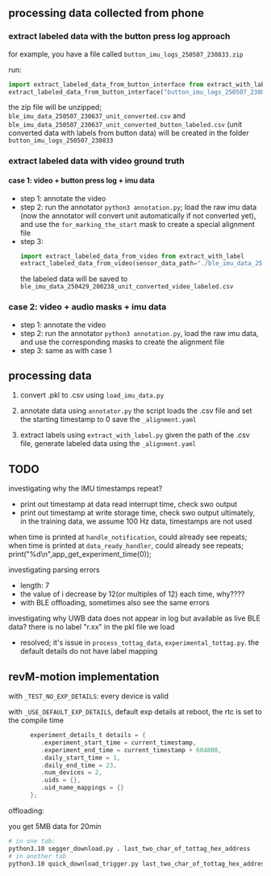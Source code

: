## processing data collected from phone

### extract labeled data with the button press log approach

for example, you have a file called `button_imu_logs_250507_230833.zip`

run:
```python
import extract_labeled_data_from_button_interface from extract_with_label
extract_labeled_data_from_button_interface("button_imu_logs_250507_230833.zip")
```
the zip file will be unzipped;   
`ble_imu_data_250507_230637_unit_converted.csv` and `ble_imu_data_250507_230637_unit_converted_button_labeled.csv` (unit converted data with labels from button data) will be created in the folder
`button_imu_logs_250507_230833`

### extract labeled data with video ground truth

#### case 1: video + button press log + imu data

- step 1: annotate the video
- step 2: run the annotator `python3 annotation.py`; load the raw imu data (now the annotator will convert unit automatically if not converted yet), and use the `for_marking_the_start` mask to create a special alignment file
- step 3: 
   ```python
   import extract_labeled_data_from_video from extract_with_label
   extract_labeled_data_from_video(sensor_data_path="./ble_imu_data_250429_200238_unit_converted.csv", annotation_path="./20250430_030238000_iOS.aucvl")
   ```
   the labeled data will be saved to `ble_imu_data_250429_200238_unit_converted_video_labeled.csv`

### case 2: video + audio masks + imu data

- step 1: annotate the video
- step 2: run the annotator `python3 annotation.py`, load the raw imu data, and use the corresponding masks to create the alignment file
- step 3: same as with case 1


## processing data


1. convert .pkl to .csv using `load_imu_data.py`

2. annotate data using `annotator.py`
the script loads the .csv file and set the starting timestamp to 0
save the `_alignment.yaml`

3. extract labels using `extract_with_label.py`
given the path of the .csv file, generate labeled data using the `_alignment.yaml`

## TODO

investigating why the IMU timestamps repeat?
 - print out timestamp at data read interrupt time, check swo output
 - print out timestamp at write storage time, check swo output
ultimately, in the training data, we assume 100 Hz data, timestamps are not used

when time is printed at `handle_notification`, could already see repeats;
when time is printed at `data_ready_handler`, could already see repeats;
         print("%d\n",app_get_experiment_time(0));

investigating parsing errors
 - length: 7
 - the value of i decrease by 12(or multiples of 12) each time, why???? 
 - with BLE offloading, sometimes also see the same errors

investigating why UWB data does not appear in log but available as live BLE data? there is no label "r.xx" in the pkl file we load
- resolved; it's issue in `process_tottag_data`, `experimental_tottag.py`. the default details do not have label mapping

## revM-motion implementation

with `_TEST_NO_EXP_DETAILS`: every device is valid


with `_USE_DEFAULT_EXP_DETAILS`, default exp details
at reboot, the rtc is set to the compile time
```c
      experiment_details_t details = {
         .experiment_start_time = current_timestamp,
         .experiment_end_time = current_timestamp + 604800,
         .daily_start_time = 1,
         .daily_end_time = 23,
         .num_devices = 2,
         .uids = {},
         .uid_name_mappings = {}
      };
```


offloading:

you get 5MB data for 20min

```bash
# in one tab:
python3.10 segger_download.py . last_two_char_of_tottag_hex_address
# in another tab
python3.10 quick_download_trigger.py last_two_char_of_tottag_hex_address 1
```